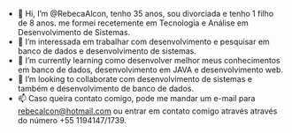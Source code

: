 - 👋 Hi, I’m @RebecaAlcon, tenho 35 anos, sou divorciada e tenho 1 filho de 8 anos. me formei recetemente em  Tecnologia e Análise em Desenvolvimento de Sistemas. 
- 👀 I’m interessada em trabalhar com desenvolvimento e pesquisar em banco de dados e desenvolvimento de sistemas. 
- 🌱 I’m currently learning como desenvolver melhor meus conhecimentos em banco de dados, desenvolvimento  em JAVA e desenvolvimento web.
- 💞️ I’m looking to collaborate com desenvolvimento de sistemas e também e desenvolvimento de banco de dados.
- 📫 Caso queira contato comigo, pode me mandar um e-mail para rebecalcon@hotmail.com ou entrar em contato comigo através através do número +55 1194147/1739.

<!---
RebecaAlcon/RebecaAlcon is a ✨ special ✨ repository because its `README.md` (this file) appears on your GitHub profile.
You can click the Preview link to take a look at your changes.
--->
